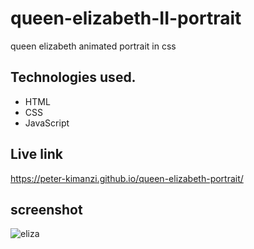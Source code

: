 # queen-elizabeth-II-portrait

queen elizabeth animated portrait in  css

##  Technologies used.

* HTML
* CSS
* JavaScript

## Live link

https://peter-kimanzi.github.io/queen-elizabeth-portrait/


## screenshot

![eliza](https://user-images.githubusercontent.com/71552773/189640788-ae858af3-e929-4dc4-8f0c-1e1e44339e61.PNG)
